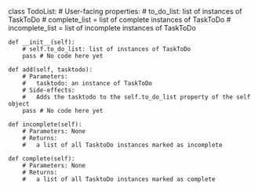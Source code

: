 class TodoList:
    # User-facing properties:
    #   to_do_list: list of instances of TaskToDo
    #   complete_list = list of complete instances of TaskToDo
    #   incomplete_list = list of incomplete instances of TaskToDo

    def __init__(self):
        # self.to_do_list: list of instances of TaskToDo 
        pass # No code here yet

    def add(self, tasktodo):
        # Parameters:
        #   tasktodo: an instance of TaskToDo
        # Side-effects:
        #   Adds the tasktodo to the self.to_do_list property of the self object
        pass # No code here yet

    def incomplete(self):
        # Parameters: None
        # Returns:
        #   a list of all TasktoDo instances marked as incomplete

    def complete(self):
        # Parameters: None
        # Returns:
        #   a list of all TasktoDo instances marked as complete

